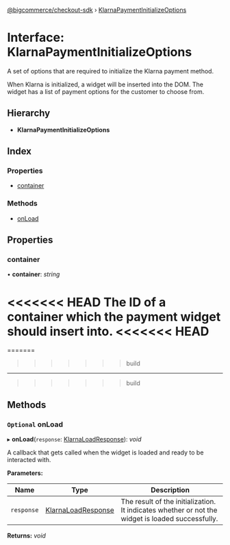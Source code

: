 [@bigcommerce/checkout-sdk](../README.md) › [KlarnaPaymentInitializeOptions](klarnapaymentinitializeoptions.md)

# Interface: KlarnaPaymentInitializeOptions

A set of options that are required to initialize the Klarna payment method.

When Klarna is initialized, a widget will be inserted into the DOM. The
widget has a list of payment options for the customer to choose from.

## Hierarchy

* **KlarnaPaymentInitializeOptions**

## Index

### Properties

* [container](klarnapaymentinitializeoptions.md#container)

### Methods

* [onLoad](klarnapaymentinitializeoptions.md#optional-onload)

## Properties

###  container

• **container**: *string*

<<<<<<< HEAD
The ID of a container which the payment widget should insert into.
<<<<<<< HEAD
=======

=======
>>>>>>> build
___
>>>>>>> build

## Methods

### `Optional` onLoad

▸ **onLoad**(`response`: [KlarnaLoadResponse](klarnaloadresponse.md)): *void*

A callback that gets called when the widget is loaded and ready to be
interacted with.

**Parameters:**

Name | Type | Description |
------ | ------ | ------ |
`response` | [KlarnaLoadResponse](klarnaloadresponse.md) | The result of the initialization. It indicates whether or not the widget is loaded successfully.  |

**Returns:** *void*
